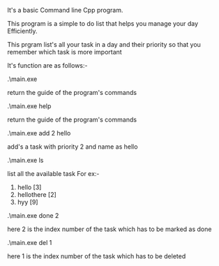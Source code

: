 It's a basic Command line Cpp program.

This program is a simple to do list that helps you manage your day Efficiently.

This prgram list's all your task in a day and their priority so that you remember which task is more important

It's function are as follows:-

.\main.exe

return the guide of the program's commands

.\main.exe help

return the guide of the program's commands

.\main.exe add 2 hello 

add's a task with priority 2 and name as hello

.\main.exe ls 

list all the available task
For ex:- 
1. hello [3]
2. hellothere [2]
3. hyy [9]

.\main.exe done 2

here 2 is the index number of the task which has to be marked as done

.\main.exe del 1

here 1 is the index number of the task which has to be deleted
